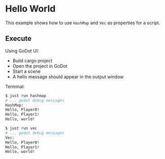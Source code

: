 # Hello World

This example shows how to use `HashMap` and `Vec` as properties for a script.

## Execute

Using GoDot UI:

- Build cargo project
- Open the project in GoDot
- Start a scene
- A hello message should appear in the output window

Terminal:

~~~bash
$ just run hashmap
# ... godot debug messages
HashMap:
Hello, Player0!
Hello, Player1!
Hello, world!
~~~

~~~bash
$ just run vec
# ... godot debug messages
Vec:
Hello, Player0!
Hello, Player1!
Hello, world!
~~~
